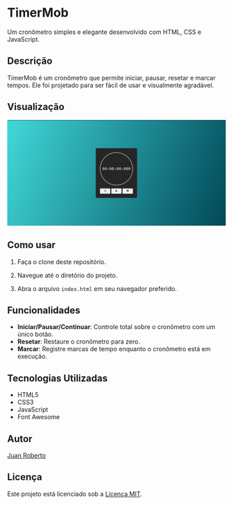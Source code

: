 # TimerMob

Um cronômetro simples e elegante desenvolvido com HTML, CSS e JavaScript.

## Descrição

TimerMob é um cronômetro que permite iniciar, pausar, resetar e marcar tempos. Ele foi projetado para ser fácil de usar e visualmente agradável.

## Visualização

![Visualização do TimerMob](src/img/timer-page.jpg)

## Como usar

1. Faça o clone deste repositório.
  
2. Navegue até o diretório do projeto.
   
3. Abra o arquivo `index.html` em seu navegador preferido.

## Funcionalidades

- **Iniciar/Pausar/Continuar**: Controle total sobre o cronômetro com um único botão.
- **Resetar**: Restaure o cronômetro para zero.
- **Marcar**: Registre marcas de tempo enquanto o cronômetro está em execução.

## Tecnologias Utilizadas

- HTML5
- CSS3
- JavaScript
- Font Awesome

## Autor

[Juan Roberto](https://github.com/JuanRoberto1212)

## Licença

Este projeto está licenciado sob a [Licença MIT](LICENSE).

